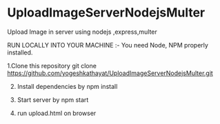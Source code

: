 # UploadImageServerNodejsMulter
Upload Image in server using nodejs ,express,multer

RUN LOCALLY INTO YOUR MACHINE :-
You need Node, NPM properly installed.

1.Clone this repository
git clone https://github.com/yogeshkathayat/UploadImageServerNodejsMulter.git

2. Install dependencies by
npm install

3. Start server by 
npm start

4. run upload.html on browser


